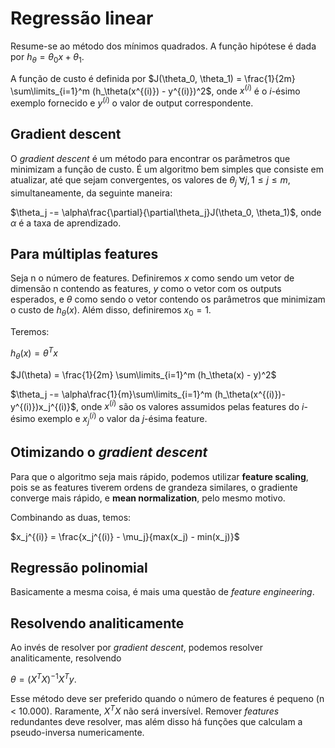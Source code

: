 # Regressão linear

Resume-se ao método dos mínimos quadrados.
A função hipótese é dada por $h_\theta = \theta_0 x + \theta_1$.

A função de custo é definida por $J(\theta_0, \theta_1) = \frac{1}{2m} \sum\limits_{i=1}^m
(h_\theta(x^{(i)}) - y^{(i)})^2$, onde $x^{(i)}$ é o $i$-ésimo exemplo fornecido e $y^{(i)}$
o valor de output correspondente.

## Gradient descent

O _gradient descent_ é um método para encontrar os parâmetros que minimizam a função de custo.
É um algoritmo bem simples que consiste em atualizar, até que sejam convergentes, os valores
de $\theta_j$ $\forall j, 1 \leq j \leq m$, simultaneamente, da seguinte maneira:

$\theta_j -= \alpha\frac{\partial}{\partial\theta_j}J(\theta_0, \theta_1)$, onde $\alpha$ é a
taxa de aprendizado.

## Para múltiplas features

Seja n o número de features. Definiremos $x$ como sendo um vetor de dimensão n contendo as features,
$y$ como o vetor com os outputs esperados, e $\theta$ como sendo o vetor contendo os parâmetros que
minimizam o custo de $h_\theta(x)$. Além disso, definiremos $x_0 = 1$.

Teremos:

$h_\theta(x) = \theta^Tx$

$J(\theta) = \frac{1}{2m} \sum\limits_{i=1}^m (h_\theta(x) - y)^2$

$\theta_j -= \alpha\frac{1}{m}\sum\limits_{i=1}^m (h_\theta(x^{(i)})- y^{(i)})x_j^{(i)}$, onde $x^{(i)}$
são os valores assumidos pelas features do $i$-ésimo exemplo e $x_j^{(i)}$ o valor da $j$-ésima feature.

## Otimizando o _gradient descent_

Para que o algoritmo seja mais rápido, podemos utilizar **feature scaling**, pois se as features
tiverem ordens de grandeza similares, o gradiente converge mais rápido, e **mean normalization**,
pelo mesmo motivo.

Combinando as duas, temos:

$x_j^{(i)} = \frac{x_j^{(i)} - \mu_j}{max(x_j) - min(x_j)}$

## Regressão polinomial

Basicamente a mesma coisa, é mais uma questão de _feature engineering_.

## Resolvendo analiticamente

Ao invés de resolver por _gradient descent_, podemos resolver analiticamente, resolvendo

$\theta = (X^TX)^{-1}X^Ty$.

Esse método deve ser preferido quando o número de features é pequeno (n $<$ 10.000). Raramente, $X^TX$ não será inversível. Remover _features_ redundantes deve resolver, mas além disso há funções que calculam a pseudo-inversa numericamente.
